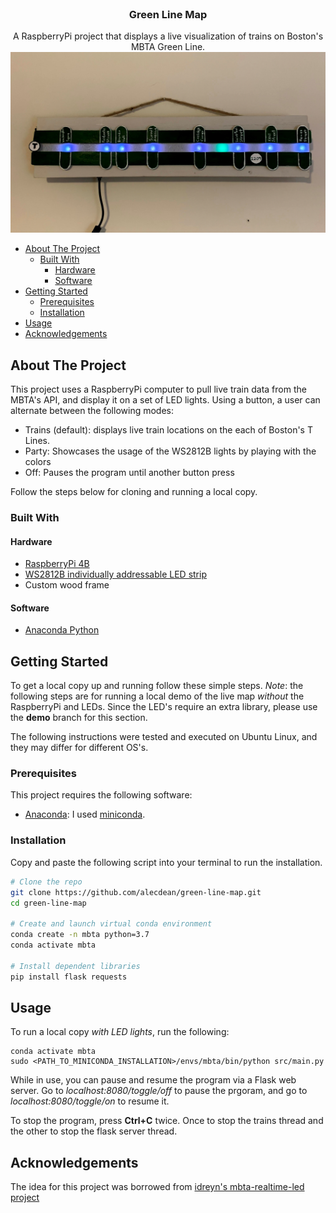 
<!-- PROJECT LOGO -->
<br />
<p align="center">

  <h3 align="center">Green Line Map</h3>

  <p align="center">
    A RaspberryPi project that displays a live visualization of trains on Boston's MBTA Green Line.
    <br />
    <img src="display.jpg">
    <br />
  </p>
</p>

- [About The Project](#about-the-project)
  - [Built With](#built-with)
    - [Hardware](#hardware)
    - [Software](#software)
- [Getting Started](#getting-started)
  - [Prerequisites](#prerequisites)
  - [Installation](#installation)
- [Usage](#usage)
- [Acknowledgements](#acknowledgements)

<!-- ABOUT THE PROJECT -->
## About The Project

This project uses a RaspberryPi computer to pull live train data from the MBTA's API, and display it on a set of LED lights. Using a button, a user can alternate between the following modes:

- Trains (default): displays live train locations on the each of Boston's T Lines.
- Party: Showcases the usage of the WS2812B lights by playing with the colors
- Off: Pauses the program until another button press

Follow the steps below for cloning and running a local copy.

### Built With

#### Hardware

- [RaspberryPi 4B](https://www.raspberrypi.org/products/raspberry-pi-4-model-b/)
- [WS2812B individually addressable LED strip](https://www.amazon.com/ALITOVE-Individually-Addressable-Flexible-Waterproof/dp/B018X04ES2)
- Custom wood frame

#### Software

- [Anaconda Python](https://docs.conda.io/en/latest/miniconda.html)

<!-- GETTING STARTED -->
## Getting Started

To get a local copy up and running follow these simple steps. *Note*: the following steps are for running a local demo of the live map *without* the RaspberryPi and LEDs. Since the LED's require an extra library, please use the **demo** branch for this section.

The following instructions were tested and executed on Ubuntu Linux, and they may differ for different OS's.

### Prerequisites

This project requires the following software:

- [Anaconda](https://www.anaconda.com/): I used [miniconda](https://docs.conda.io/en/latest/miniconda.html).

### Installation

Copy and paste the following script into your terminal to run the installation.

  ```sh
  # Clone the repo
  git clone https://github.com/alecdean/green-line-map.git
  cd green-line-map

  # Create and launch virtual conda environment
  conda create -n mbta python=3.7
  conda activate mbta

  # Install dependent libraries
  pip install flask requests
  ```


<!-- USAGE EXAMPLES -->
## Usage

To run a local copy *with LED lights*, run the following:

```
conda activate mbta
sudo <PATH_TO_MINICONDA_INSTALLATION>/envs/mbta/bin/python src/main.py
```

While in use, you can pause and resume the program via a Flask web server. Go to *localhost:8080/toggle/off* to pause the prgoram, and go to *localhost:8080/toggle/on* to resume it.

To stop the program, press **Ctrl+C** twice. Once to stop the trains thread and the other to stop the flask server thread.


<!-- ACKNOWLEDGEMENTS -->
## Acknowledgements

The idea for this project was borrowed from [idreyn's mbta-realtime-led project](https://github.com/idreyn/mbta-realtime-led)
